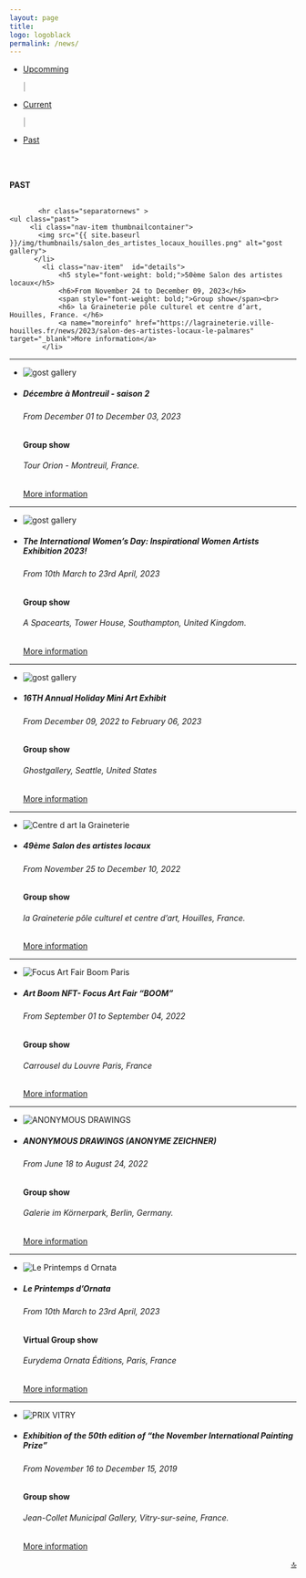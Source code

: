 ```yaml
---
layout: page
title:
logo: logoblack
permalink: /news/
---
```




<nav class="navbarshop">

 <ul>
      

<li class="nav-item">
       <a href="#upcomming" >Upcomming</a>
       </li>

 <span aria-hidden="true" style="color: grey">|</span>

<li class="nav-item">
        <a href="#current">Current</a>
       </li>

 <span aria-hidden="true" style="color: grey">|</span>
       <li class="nav-item">
       <a href="#past">Past</a>
       </li>
  </ul>
</nav>


<br><br>

<!-- Upcomming exhibitions -->
<!-- 
<section id="posts">
    <a name="upcomming top" style="font-weight: bold;">UCOMMING</a>     <br>    <br>
    <ul class="upcomming">
         <li class="nav-item thumbnailcontainer"> 
          <img src="{{ site.baseurl }}/img/thumbnails/goldengirl.jpg" alt="Golden girl">
          </li>
            <li class="nav-item"  id="details"> 
                <h5 style="font-weight: bold;">The International Women’s Day: Inspirational Women Artists Exhibition 2023!</h5>
                <h6>From 10th March to 23rd April, 2023</h6> 
                <span style="font-weight: bold;">Group show</span><br> 
                <h6>A Spacearts, Tower House, Southampton, United Kingdom.  </h6>
                <a name="moreinfo" href="https://aspacearts.org.uk/" target="_blank">More information</a>
            </li>
 </ul>
    <hr class="separatornews" >
    <ul class="upcomming">
         <li class="nav-item thumbnailcontainer"> 
          <img src="{{ site.baseurl }}/img/thumbnails/goldengirl.jpg" alt="Golden girl">
          </li>
            <li class="nav-item"  id="details"> 

<section id="posts">
    <a name="upcomming top" style="font-weight: bold;">UCOMMING</a>     <br>    <br>
    <ul class="upcomming">
         <li class="nav-item thumbnailcontainer"> 
          <img src="{{ site.baseurl }}/img/thumbnails/goldengirl.jpg" alt="Golden girl">
          </li>
            <li class="nav-item"  id="details"> 
                <h5 style="font-weight: bold;">The International Women’s Day: Inspirational Women Artists Exhibition 2023!</h5>
                <h6>From 10th March to 23rd April, 2023</h6> 
                <span style="font-weight: bold;">Group show</span><br> 
                <h6>A Spacearts, Tower House, Southampton, United Kingdom.  </h6>
                <a name="moreinfo" href="https://aspacearts.org.uk/" target="_blank">More information</a>
            </li>
          </ul>
              <hr class="separatornews" >
              <ul class="upcomming">
                  <li class="nav-item thumbnailcontainer"> 
                    <img src="{{ site.baseurl }}/img/thumbnails/goldengirl.jpg" alt="Golden girl">
                    </li>
                      <li class="nav-item"  id="details"> 
                          <h5 style="font-weight: bold;">The International Women’s Day: Inspirational Women Artists Exhibition 2023!</h5>
                          <h6>From 10th March to 23rd April, 2023</h6> 
                          <span style="font-weight: bold;">Group show</span><br> 
                          <h6>A Spacearts, Tower House, Southampton, United Kingdom.  </h6>
                          <a name="moreinfo" href="https://aspacearts.org.uk/" target="_blank">More information</a>
                      </li>
          </ul>
          </section>
          <p style="text-align: right;"> 
            <a href="#top">🔝</a>
          </p>


 -->




<!-- Currents exhibitions -->
<!-- 

<section id="posts">
    <a name="current" style="font-weight: bold;">CURRENT</a>     <br>    <br>
    <ul class="current">
         <li class="nav-item thumbnailcontainer"> 
          <img src="{{ site.baseurl }}/img/thumbnails/goldengirl.jpg" alt="Golden girl">
          </li>
            <li class="nav-item"  id="details"> 
                <h5 style="font-weight: bold;">The International Women’s Day: Inspirational Women Artists Exhibition 2023!</h5>
                <h6>From 10th March to 23rd April, 2023</h6> 
                <span style="font-weight: bold;">Group show</span><br> 
                <h6>A Spacearts, Tower House, Southampton, United Kingdom.  </h6>
                <a name="moreinfo" href="https://aspacearts.org.uk/" target="_blank">More information</a>
            </li>

 </ul>
 <hr class="separatornews" >
  <ul class="current">
         <li class="nav-item thumbnailcontainer"> 
          <img src="{{ site.baseurl }}/img/thumbnails/goldengirl.jpg" alt="Golden girl">
          </li>
            <li class="nav-item"  id="details"> 
                <h5 style="font-weight: bold;">The International Women’s Day: Inspirational Women Artists Exhibition 2023!</h5>
                <h6>From 10th March to 23rd April, 2023</h6> 
                <span style="font-weight: bold;">Group show</span><br> 
                <h6>A Spacearts, Tower House, Southampton, United Kingdom.  </h6>
                <a name="moreinfo" href="https://aspacearts.org.uk/" target="_blank">More information</a>
            </li>

 </ul>
 <hr class="separatornews" >
   <ul class="current">
         <li class="nav-item thumbnailcontainer"> 
          <img src="{{ site.baseurl }}/img/thumbnails/goldengirl.jpg" alt="Golden girl">
          </li>
            <li class="nav-item"  id="details"> 
                <h5 style="font-weight: bold;">The International Women’s Day: Inspirational Women Artists Exhibition 2023!</h5>
                <h6>From 10th March to 23rd April, 2023</h6> 
                <span style="font-weight: bold;">Group show</span><br> 
                <h6>A Spacearts, Tower House, Southampton, United Kingdom.  </h6>
                <a name="moreinfo" href="https://aspacearts.org.uk/" target="_blank">More information</a>
            </li>

 </ul>
</section>
<p style="text-align: right;"> 
  <a href="#top">🔝</a>
</p> 

-->




<!-- Past exhibitions -->
<section id="posts">
    <a name="past" style="font-weight: bold;">PAST</a>
    <br>    <br>

           <hr class="separatornews" >
    <ul class="past">
         <li class="nav-item thumbnailcontainer"> 
           <img src="{{ site.baseurl }}/img/thumbnails/salon_des_artistes_locaux_houilles.png" alt="gost gallery"> 
          </li>
            <li class="nav-item"  id="details"> 
                <h5 style="font-weight: bold;">50ème Salon des artistes locaux</h5>
                <h6>From November 24 to December 09, 2023</h6> 
                <span style="font-weight: bold;">Group show</span><br> 
                <h6> la Graineterie pôle culturel et centre d’art, Houilles, France. </h6> 
                <a name="moreinfo" href="https://lagraineterie.ville-houilles.fr/news/2023/salon-des-artistes-locaux-le-palmares" target="_blank">More information</a>
            </li>
 </ul>
     <hr class="separatornews" >
    <ul class="past">
         <li class="nav-item thumbnailcontainer"> 
           <img src="{{ site.baseurl }}/img/thumbnails/tour_orion.png" alt="gost gallery"> 
          </li>
            <li class="nav-item"  id="details"> 
                <h5 style="font-weight: bold;">Décembre à Montreuil - saison 2</h5>
                <h6>From December 01 to December 03, 2023</h6> 
                <span style="font-weight: bold;">Group show</span><br> 
                <h6>Tour Orion - Montreuil, France. </h6> 
                <a name="moreinfo" href="https://www.instagram.com/la_tour_orion/" target="_blank">More information</a>
            </li>
 </ul>
   <hr class="separatornews" >
   <ul class="past">
         <li class="nav-item thumbnailcontainer"> 
           <img src="{{ site.baseurl }}/img/thumbnails/iwa.jpg" alt="gost gallery"> 
          </li>
            <li class="nav-item"  id="details"> 
                <h5 style="font-weight: bold;">The International Women’s Day: Inspirational Women Artists Exhibition 2023!</h5>
                <h6>From 10th March to 23rd April, 2023</h6> 
                <span style="font-weight: bold;">Group show</span><br> 
                <h6>A Spacearts, Tower House, Southampton, United Kingdom.  </h6> 
                <a name="moreinfo" href="https://aspacearts.org.uk/" target="_blank">More information</a>
            </li>
 </ul>

  <hr class="separatornews" >
   <ul class="past">
         <li class="nav-item thumbnailcontainer"> 
           <img src="{{ site.baseurl }}/img/thumbnails/gostgallery.jpg" alt="gost gallery"> 
          </li>
            <li class="nav-item"  id="details"> 
               <h5 style="font-weight: bold;">16TH Annual Holiday Mini Art Exhibit </h5> 
                <h6>From December 09, 2022 to February 06, 2023 </h6> 
                <span style="font-weight: bold;">Group show</span><br> 
                <h6>Ghostgallery, Seattle, United States  </h6> 
                <a name="moreinfo" href="https://ghostgallery.org/" target="_blank">More information</a>
            </li>
 </ul>

  <hr class="separatornews" >
   <ul class="past">
         <li class="nav-item thumbnailcontainer"> 
           <img src="{{ site.baseurl }}/img/thumbnails/houille.jpg" alt="Centre d art la Graineterie"> 
          </li>
            <li class="nav-item"  id="details"> 
                <h5 style="font-weight: bold;">49ème Salon des artistes locaux</h5>
                <h6>From November 25 to December 10, 2022</h6> 
                <span style="font-weight: bold;">Group show</span><br> 
                <h6>la Graineterie pôle culturel et centre d’art, Houilles, France.  </h6> 
                <a name="moreinfo" href="https://lagraineterie.ville-houilles.fr/" target="_blank">More information</a>
            </li>

 </ul>


 <hr class="separatornews" >
   <ul class="past">
         <li class="nav-item thumbnailcontainer"> 
           <img src="{{ site.baseurl }}/img/thumbnails/fafb.png" alt="Focus Art Fair Boom Paris"> 
          </li>
            <li class="nav-item"  id="details"> 
                <h5 style="font-weight: bold;">Art Boom NFT- Focus Art Fair “BOOM”</h5>
                <h6>From September 01 to September 04, 2022</h6> 
                <span style="font-weight: bold;">Group show</span><br> 
                <h6>Carrousel du Louvre Paris, France  </h6> 
                <a name="moreinfo" href="https://www.focusartfair.net/home" target="_blank">More information</a>
            </li>

 </ul>

  <hr class="separatornews" >
   <ul class="past">
         <li class="nav-item thumbnailcontainer"> 
           <img src="{{ site.baseurl }}/img/thumbnails/anonymousdrawing2.jpg" alt="ANONYMOUS DRAWINGS"> 
          </li>
            <li class="nav-item"  id="details"> 
                <h5 style="font-weight: bold;">ANONYMOUS DRAWINGS (ANONYME ZEICHNER)</h5>
                <h6>From June 18 to August 24, 2022</h6> 
                <span style="font-weight: bold;">Group show</span><br> 
                <h6>Galerie im Körnerpark, Berlin, Germany.  </h6> 
                <a name="moreinfo" href="https://galerie-im-koernerpark.de/en/exhibitions/anonyme-zeichner-2022" target="_blank">More information</a>
            </li>

 </ul>

   <hr class="separatornews" >
   <ul class="past">
         <li class="nav-item thumbnailcontainer"> 
           <img src="{{ site.baseurl }}/img/thumbnails/ornata2020.jpg" alt="Le Printemps d Ornata"> 
          </li>
            <li class="nav-item"  id="details"> 
                <h5 style="font-weight: bold;">Le Printemps d’Ornata</h5>
                <h6>From 10th March to 23rd April, 2023</h6> 
                <span style="font-weight: bold;"> Virtual Group show</span><br> 
                <h6> Eurydema Ornata Éditions, Paris, France  </h6> 
                <a name="moreinfo" href="https://eurydemaornataeditions.bigcartel.com/product/revue-ornata-n-7-precommande" target="_blank">More information</a>
            </li>

 </ul>

   <hr class="separatornews">
   <ul class="past">
         <li class="nav-item thumbnailcontainer"> 
           <img src="{{ site.baseurl }}/img/thumbnails/vitry2019.jpg" alt="PRIX VITRY"> 
          </li>
            <li class="nav-item"  id="details"> 
                <h5 style="font-weight: bold;">Exhibition of the 50th edition of “the November International Painting Prize” </h5>
                <h6>From November 16 to December 15, 2019</h6> 
                <span style="font-weight: bold;">Group show</span><br> 
                <h6>Jean-Collet Municipal Gallery, Vitry-sur-seine, France. </h6> 
                <a name="moreinfo" href="https://galerie.vitry94.fr/3476-19217/expositions/details/fiche/une-annee-en-peinture-acte-5-novembre-a-vitry-2019-prix-de-peinture.htm" target="_blank">More information</a>
            </li>

 </ul>

</section>
<p style="text-align: right;"> 
  <a href="#top">🔝</a>
</p> 










